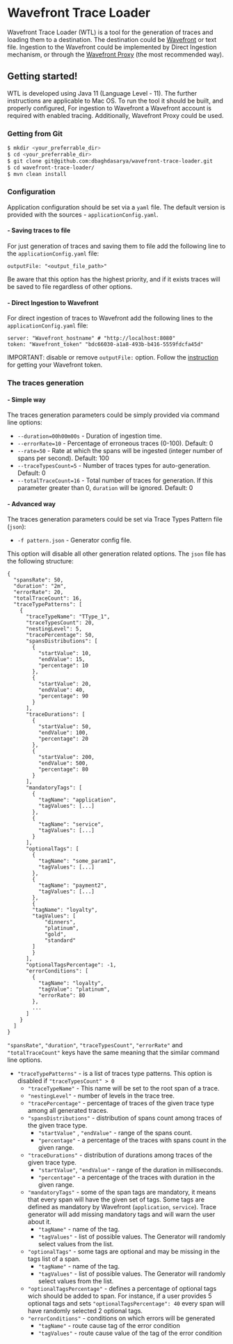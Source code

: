 # Wavefront Trace Loader

Wavefront Trace Loader (WTL) is a tool for the generation of traces and loading them to a destination. The destination could be [Wavefront](https://www.wavefront.com/) or text file.
Ingestion to the Wavefront could be implemented by Direct Ingestion mechanism, or through the [Wavefront Proxy](https://docs.wavefront.com/proxies.html) (the most recommended way).

## Getting started!

WTL is developed using Java 11 (Language Level - 11). The further instructions are applicable to Mac OS. To run the tool it should be built, and properly configured, For ingestion to Wavefront a Wavefront account is required with enabled tracing. Additionally, Wavefront Proxy could be used.

### Getting from Git
```sh
$ mkdir <your_preferrable_dir>
$ cd <your_preferrable_dir>
$ git clone git@github.com:dbaghdasarya/wavefront-trace-loader.git
$ cd wavefront-trace-loader/
$ mvn clean install
```

### Configuration
Application configuration should be set via a `yaml` file. The default version is provided with the sources - `applicationConfig.yaml`.
#### - Saving traces to file
For just generation of traces and saving them to file add the following line to the `applicationConfig.yaml` file:
```
outputFile: "<output_file_path>"
```
Be aware that this option has the highest priority, and if it exists traces will be saved to file regardless of other options.

#### - Direct Ingestion to Wavefront
For direct ingestion of traces to Wavefront add the following lines to the `applicationConfig.yaml` file:
```
server: "Wavefront_hostname" # "http://localhost:8080"
token: "Wavefront_token" "bdc66030-a1a8-493b-b416-5559fdcfa45d"
```
IMPORTANT: disable or remove `outputFile:` option.
Follow the [instruction](https://docs.wavefront.com/users_account_managing.html#generating-an-api-token) for getting your Wavefront token.
### The traces generation
#### - Simple way
The traces generation parameters could be simply provided via command line options:
- `--duration=00h00m00s` - Duration of ingestion time.
- `--errorRate=10` - Percentage of erroneous traces (0-100). Default: 0
- `--rate=50` - Rate at which the spans will be ingested (integer number of spans per second). Default: 100
- `--traceTypesCount=5` - Number of traces types for auto-generation. Default: 0
- `--totalTraceCount=16` - Total number of traces for generation. If this parameter greater
 than 0, `duration` will be ignored. Default: 0
#### - Advanced way
The traces generation parameters could be set via Trace Types Pattern file (`json`):
- `-f pattern.json` - Generator config file.

This option will disable all other generation related options.
The `json` file has the following structure:
```
{
  "spansRate": 50,
  "duration": "2m",
  "errorRate": 20,
  "totalTraceCount": 16,
  "traceTypePatterns": [
    {
      "traceTypeName": "TType_1",
      "traceTypesCount": 20,
      "nestingLevel": 5,
      "tracePercentage": 50,
      "spansDistributions": [
        {
          "startValue": 10,
          "endValue": 15,
          "percentage": 10
        },
        {
          "startValue": 20,
          "endValue": 40,
          "percentage": 90
        }
      ],
      "traceDurations": [
        {
          "startValue": 50,
          "endValue": 100,
          "percentage": 20
        },
        {
          "startValue": 200,
          "endValue": 500,
          "percentage": 80
        }
      ],
      "mandatoryTags": [
        {
          "tagName": "application",
          "tagValues": [...]
        },
        {
          "tagName": "service",
          "tagValues": [...]
        }
      ],
      "optionalTags": [
        {
          "tagName": "some_param1",
          "tagValues": [...]
        },
        {
          "tagName": "payment2",
          "tagValues": [...]
        },
        {
        "tagName": "loyalty",
        "tagValues": [
            "dinners",
            "platinum",
            "gold",
            "standard"
        ]
        }
      ],
      "optionalTagsPercentage": -1,
      "errorConditions": [
        {
          "tagName": "loyalty",
          "tagValue": "platinum",
          "errorRate": 80
        },
        ...
      ]
    }
  ]
}
```

`"spansRate"`, `"duration"`, `"traceTypesCount"`, `"errorRate"` and `"totalTraceCount"` keys have the same meaning that
 the similar command line options.
- `"traceTypePatterns"` - is a list of traces type patterns. This option is disabled if `"traceTypesCount" > 0`
    - `"traceTypeName"` - This name will be set to the root span of a trace.
    - `"nestingLevel"` - number of levels in the trace tree.
    - `"tracePercentage"` - percentage of traces of the given trace type among all generated traces.
    - `"spansDistributions"` - distribution of spans count among traces of the given trace type.
        -  `"startValue"` , `"endValue"` - range of the spans count.
        -  `"percentage"` - a percentage of the traces with spans count in the given range.
    - `"traceDurations"` - distribution of durations among traces of the given trace type.
        - `"startValue"`, `"endValue"` - range of the duration in milliseconds.
        - `"percentage"` - a percentage of the traces with duration in the given range.
    - `"mandatoryTags"` - some of the span tags are mandatory, it means that every span will have the given set of tags. Some tags are defined as mandatory by Wavefront (`application`, `service`). Trace generator will add missing mandatory tags and will warn the user about it.
        - `"tagName"` - name of the tag.
        - `"tagValues"` - list of possible values. The Generator will randomly select values from the list.
    - `"optionalTags"` - some tags are optional and may be missing in the tags list of a span.
        - `"tagName"` - name of the tag.
        - `"tagValues"` - list of possible values. The Generator will randomly select values from the list.
    - `"optionalTagsPercentage"` - defines a percentage of optional tags wich should be added to span. For instance, if a user provides 5 optional tags and sets `"optionalTagsPercentage": 40` every span will have randomly selected 2 optional tags.
    - `"errorConditions"` - conditions on which errors will be generated
        - `"tagName"` - route cause tag of the error condition 
        - `"tagValues"` - route cause value of the tag of the error condition
